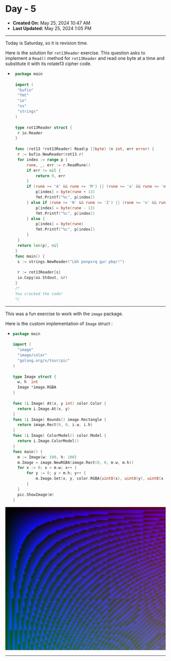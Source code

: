 # Day - 5

- **Created On:** May 25, 2024 10:47 AM
- **Last Updated:** May 25, 2024 1:05 PM

---

Today is Saturday, so it is revision time.

Here is the solution for `rot13Reader` exercise. This question asks to implement a `Read()` method for `rot13Reader` and read one byte at a time and substitute it with its rotate13 cipher code.

- ```go
   package main

   import (
   	"bufio"
   	"fmt"
   	"io"
   	"os"
   	"strings"
   )

   type rot13Reader struct {
   	r io.Reader
   }

   func (rot13 *rot13Reader) Read(p []byte) (n int, err error) {
   	r := bufio.NewReader(rot13.r)
   	for index := range p {
   		rune, _, err := r.ReadRune()
   		if err != nil {
   			return 0, err
   		}
   		if (rune >= 'A' && rune <= 'M') || (rune >= 'a' && rune <= 'm') {
   			p[index] = byte(rune + 13)
   			fmt.Printf("%c", p[index])
   		} else if (rune >= 'N' && rune <= 'Z') || (rune >= 'n' && rune <= 'z') {
   			p[index] = byte(rune - 13)
   			fmt.Printf("%c", p[index])
   		} else {
   			p[index] = byte(rune)
   			fmt.Printf("%c", p[index])
   		}
   	}
   	return len(p), nil
   }
   func main() {
   	s := strings.NewReader("Lbh penpxrq gur pbqr!")

   	r := rot13Reader{s}
   	io.Copy(os.Stdout, &r)
   }
   /*
   You cracked the code!
   */
  ```

---

This was a fun exercise to work with the `image` package.

Here is the custom implementation of `Image` struct :

- ```go
  package main

  import (
  	"image"
  	"image/color"
  	"golang.org/x/tour/pic"
  )

  type Image struct {
  	w, h  int
  	Image *image.RGBA
  }

  func (i Image) At(x, y int) color.Color {
  	return i.Image.At(x, y)
  }
  func (i Image) Bounds() image.Rectangle {
  	return image.Rect(0, 0, i.w, i.h)
  }
  func (i Image) ColorModel() color.Model {
  	return i.Image.ColorModel()
  }
  func main() {
  	m := Image{w: 100, h: 100}
  	m.Image = image.NewRGBA(image.Rect(0, 0, m.w, m.h))
  	for x := 0; x < m.w; x++ {
  		for y := 0; y < m.h; y++ {
  			m.Image.Set(x, y, color.RGBA{uint8(x), uint8(y), uint8(x * y), 255})
  		}
  	}
  	pic.ShowImage(m)
  }

  ```

<!-- 
![A beautiful RGB image created in GO](Day%20-%205%20de2672e818d841d487097b4f00d47de2/Untitled.png)
-->
<div style="text-align: center;">
<img src="Day%20-%205%20de2672e818d841d487097b4f00d47de2/Untitled.png" alt="A beautiful RGB image created in GO" width="600" height="450">
</div>


---
